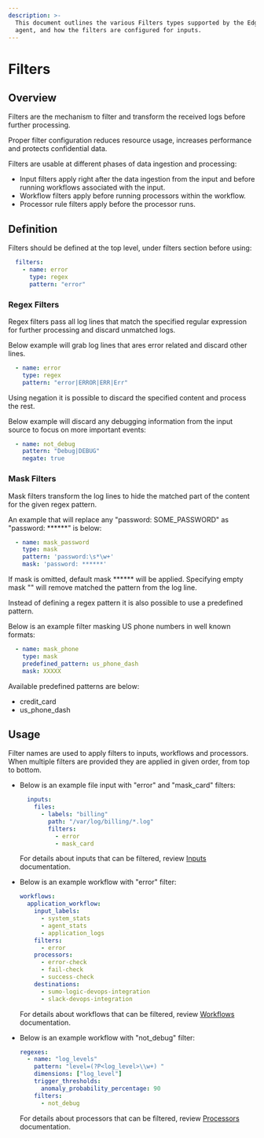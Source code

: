 ```yaml
---
description: >-
  This document outlines the various Filters types supported by the Edge Delta
  agent, and how the filters are configured for inputs.
---
```


# Filters

## Overview

Filters are the mechanism to filter and transform the received logs before further processing.

Proper filter configuration reduces resource usage, increases performance and protects confidential data.

Filters are usable at different phases of data ingestion and processing:
* Input filters apply right after the data ingestion from the input and before running workflows associated with the input.
* Workflow filters apply before running processors within the workflow.
* Processor rule filters apply before the processor runs.

## Definition

Filters should be defined at the top level, under filters section before using:

```yaml
  filters:
    - name: error
      type: regex
      pattern: "error"
```
### Regex Filters

Regex filters pass all log lines that match the specified regular expression for further processing and discard unmatched logs.

Below example will grab log lines that ares error related and discard other lines.

```yaml
  - name: error
    type: regex
    pattern: "error|ERROR|ERR|Err"
```

Using negation it is possible to discard the specified content and process the rest.

Below example will discard any debugging information from the input source to focus on more important events:

```yaml
  - name: not_debug
    pattern: "Debug|DEBUG"
    negate: true
```

### Mask Filters

Mask filters transform the log lines to hide the matched part of the content for the given regex pattern.

An example that will replace any "password: SOME_PASSWORD" as "password: \*\*\*\*\*\*" is below:

```yaml
  - name: mask_password
    type: mask
    pattern: 'password:\s*\w+'
    mask: 'password: ******'
```

If mask is omitted, default mask \*\*\*\*\*\* will be applied. Specifying empty mask "" will remove matched the pattern from the log line.

Instead of defining a regex pattern it is also possible to use a predefined pattern.

Below is an example filter masking US phone numbers in well known formats:

```yaml
  - name: mask_phone
    type: mask
    predefined_pattern: us_phone_dash
    mask: XXXXX
```

Available predefined patterns are below:
* credit_card
* us_phone_dash

## Usage

Filter names are used to apply filters to inputs, workflows and processors. When multiple filters are provided they are applied in given order, from top to bottom.

* Below is an example file input with "error" and "mask_card" filters:

  ```yaml
    inputs:
      files:
        - labels: "billing"
          path: "/var/log/billing/*.log"
          filters:
            - error
            - mask_card
  ```
  For details about inputs that can be filtered, review [Inputs](https://docs.edgedelta.com/configuration/inputs) documentation.

* Below is an example workflow with "error" filter:

  ```yaml
  workflows:
    application_workflow:
      input_labels:
        - system_stats
        - agent_stats
        - application_logs
      filters:
        - error
      processors:
        - error-check
        - fail-check
        - success-check
      destinations:
        - sumo-logic-devops-integration
        - slack-devops-integration
  ```
  For details about workflows that can be filtered, review [Workflows](https://docs.edgedelta.com/configuration/workflows) documentation.

* Below is an example workflow with "not_debug" filter:

  ```yaml
  regexes:
    - name: "log_levels"
      pattern: "level=(?P<log_level>\\w+) "
      dimensions: ["log_level"]
      trigger_thresholds:
        anomaly_probability_percentage: 90
      filters:
        - not_debug
  ```
  For details about processors that can be filtered, review [Processors](https://docs.edgedelta.com/configuration/processors) documentation.
